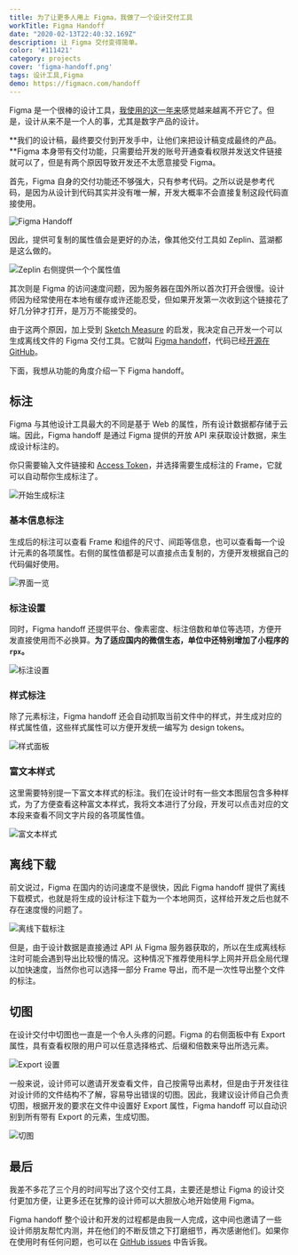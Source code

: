 ```yaml
---
title: 为了让更多人用上 Figma，我做了一个设计交付工具
workTitle: Figma Handoff
date: "2020-02-13T22:40:32.169Z"
description: 让 Figma 交付变得简单。
color: '#111421'
category: projects
cover: 'figma-handoff.png'
tags: 设计工具,Figma
demo: https://figmacn.com/handoff
---
```


Figma 是一个很棒的设计工具，[我使用的这一年来](https://sspai.com/post/55044)感觉越来越离不开它了。但是，设计从来不是一个人的事，尤其是数字产品的设计。

**我们的设计稿，最终要交付到开发手中，让他们来把设计稿变成最终的产品。**Figma 本身带有交付功能，只需要给开发的账号开通查看权限并发送文件链接就可以了，但是有两个原因导致开发还不太愿意接受 Figma。

首先，Figma 自身的交付功能还不够强大，只有参考代码。之所以说是参考代码，是因为从设计到代码其实并没有唯一解，开发大概率不会直接复制这段代码直接使用。

![Figma Handoff](./figma-handoff.png)

因此，提供可复制的属性值会是更好的办法，像其他交付工具如 Zeplin、蓝湖都是这么做的。

![Zeplin 右侧提供一个个属性值](./zeplin.jpg)

其次则是 Figma 的访问速度问题，因为服务器在国外所以首次打开会很慢。设计师因为经常使用在本地有缓存或许还能忍受，但如果开发第一次收到这个链接花了好几分钟才打开，是万万不能接受的。

由于这两个原因，加上受到 [Sketch Measure](https://github.com/utom/sketch-measure) 的启发，我决定自己开发一个可以生成离线文件的 Figma 交付工具。它就叫 [Figma handoff](https://figmacn.com/handoff/)，代码已经[开源在 GitHub](https://github.com/leadream/figma-handoff)。

下面，我想从功能的角度介绍一下 Figma handoff。

## 标注
Figma 与其他设计工具最大的不同是基于 Web 的属性，所有设计数据都存储于云端。因此，Figma handoff 是通过 Figma 提供的开放 API 来获取设计数据，来生成设计标注的。

你只需要输入文件链接和 [Access Token](https://www.figma.com/developers/api#access-tokens)，并选择需要生成标注的 Frame，它就可以自动帮你生成标注了。

![开始生成标注](./entry.jpg)

### 基本信息标注
生成后的标注可以查看 Frame 和组件的尺寸、间距等信息，也可以查看每一个设计元素的各项属性。右侧的属性值都是可以直接点击复制的，方便开发根据自己的代码偏好使用。

![界面一览](./overview.jpg)

### 标注设置
同时，Figma handoff 还提供平台、像素密度、标注倍数和单位等选项，方便开发直接使用而不必换算。**为了适应国内的微信生态，单位中还特别增加了小程序的 `rpx`。**

![标注设置](./settings.jpg)

### 样式标注
除了元素标注，Figma handoff 还会自动抓取当前文件中的样式，并生成对应的样式属性值，这些样式属性可以方便开发统一编写为 design tokens。

![样式面板](./style.jpg)

### 富文本样式
这里需要特别提一下富文本样式的标注。我们在设计时有一些文本图层包含多种样式，为了方便查看这种富文本样式，我将文本进行了分段，开发可以点击对应的文本段来查看不同文字片段的各项属性值。

![富文本样式](./multiple-styles.jpg)


## 离线下载
前文说过，Figma 在国内的访问速度不是很快，因此 Figma handoff 提供了离线下载模式，也就是将生成的设计标注下载为一个本地网页，这样给开发之后也就不存在速度慢的问题了。

![离线下载标注](./offline-download.png)

但是，由于设计数据是直接通过 API 从 Figma 服务器获取的，所以在生成离线标注时可能会遇到导出比较慢的情况。这种情况下推荐使用科学上网并开启全局代理以加快速度，当然你也可以选择一部分 Frame 导出，而不是一次性导出整个文件的标注。

## 切图
在设计交付中切图也一直是一个令人头疼的问题。Figma 的右侧面板中有 Export 属性，具有查看权限的用户可以任意选择格式、后缀和倍数来导出所选元素。

![Export 设置](./export-settings.png)

一般来说，设计师可以邀请开发查看文件，自己按需导出素材，但是由于开发往往对设计师的文件结构不了解，容易导出错误的切图。因此，我建议设计师自己负责切图，根据开发的要求在文件中设置好 Export 属性，Figma handoff 可以自动识别到所有带有 Export 的元素，生成切图。

![切图](./exports.jpg)

## 最后
我差不多花了三个月的时间写出了这个交付工具，主要还是想让 Figma 的设计交付更加方便，让更多还在犹豫的设计师可以大胆放心地开始使用 Figma。

Figma handoff 整个设计和开发的过程都是由我一人完成，这中间也邀请了一些设计师朋友帮忙内测，并在他们的不断反馈之下打磨细节，再次感谢他们。如果你在使用时有任何问题，也可以在 [GitHub issues](https://github.com/leadream/figma-handoff/issues) 中告诉我。
